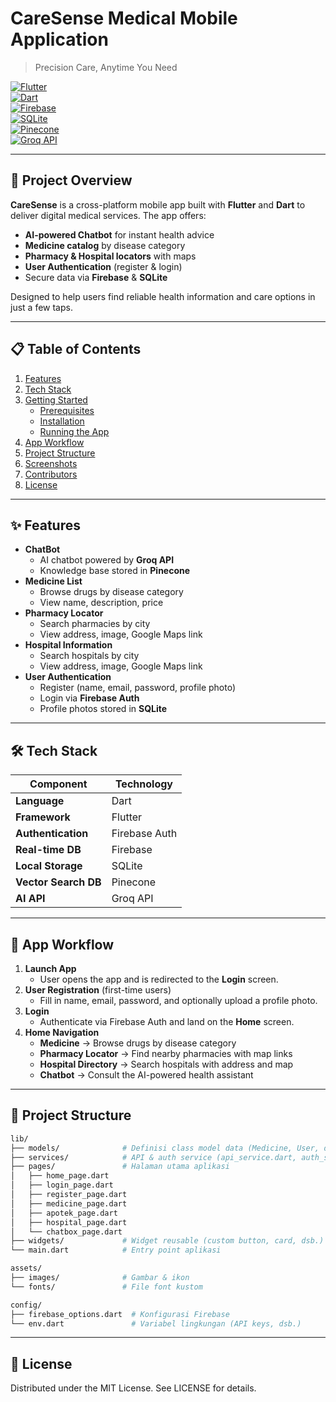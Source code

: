 # CareSense Medical Mobile Application
> Precision Care, Anytime You Need

[![Flutter](https://img.shields.io/badge/Framework-Flutter-02569B?logo=flutter&logoColor=white)](https://flutter.dev/)  
[![Dart](https://img.shields.io/badge/Language-Dart-0175C2?logo=dart&logoColor=white)](https://dart.dev/)  
[![Firebase](https://img.shields.io/badge/Database-Firebase-FFCA28?logo=firebase&logoColor=black)](https://firebase.google.com/)  
[![SQLite](https://img.shields.io/badge/Database-SQLite-003B57?logo=sqlite&logoColor=white)](https://www.sqlite.org/)  
[![Pinecone](https://img.shields.io/badge/VectorDB-Pinecone-9B51E0?logoColor=white)](https://www.pinecone.io/)  
[![Groq API](https://img.shields.io/badge/API-Groq-00B0FF?logo=postman&logoColor=white)](https://groq.dev/)  

---

## 🚀 Project Overview
**CareSense** is a cross-platform mobile app built with **Flutter** and **Dart** to deliver digital medical services. The app offers:
- **AI-powered Chatbot** for instant health advice  
- **Medicine catalog** by disease category  
- **Pharmacy & Hospital locators** with maps  
- **User Authentication** (register & login)  
- Secure data via **Firebase** & **SQLite**

Designed to help users find reliable health information and care options in just a few taps.

---

## 📋 Table of Contents
1. [Features](#-features)  
2. [Tech Stack](#-tech-stack)  
3. [Getting Started](#-getting-started)  
   - [Prerequisites](#prerequisites)  
   - [Installation](#installation)  
   - [Running the App](#running-the-app)  
4. [App Workflow](#-app-workflow)  
5. [Project Structure](#-project-structure)  
6. [Screenshots](#-screenshots)  
7. [Contributors](#-contributors)  
8. [License](#-license)  

---

## ✨ Features
- **ChatBot**  
  - AI chatbot powered by **Groq API**  
  - Knowledge base stored in **Pinecone**  
- **Medicine List**  
  - Browse drugs by disease category  
  - View name, description, price  
- **Pharmacy Locator**  
  - Search pharmacies by city  
  - View address, image, Google Maps link  
- **Hospital Information**  
  - Search hospitals by city  
  - View address, image, Google Maps link  
- **User Authentication**  
  - Register (name, email, password, profile photo)  
  - Login via **Firebase Auth**  
  - Profile photos stored in **SQLite**

---

## 🛠️ Tech Stack
| Component            | Technology       |
|----------------------|------------------|
| **Language**         | Dart             |
| **Framework**        | Flutter          |
| **Authentication**   | Firebase Auth    |
| **Real-time DB**     | Firebase         |
| **Local Storage**    | SQLite           |
| **Vector Search DB** | Pinecone         |
| **AI API**           | Groq API         |

---

## 🔄 App Workflow

1. **Launch App**  
   - User opens the app and is redirected to the **Login** screen.  
2. **User Registration** (first-time users)  
   - Fill in name, email, password, and optionally upload a profile photo.  
3. **Login**  
   - Authenticate via Firebase Auth and land on the **Home** screen.  
4. **Home Navigation**  
   - **Medicine** → Browse drugs by disease category  
   - **Pharmacy Locator** → Find nearby pharmacies with map links  
   - **Hospital Directory** → Search hospitals with address and map  
   - **Chatbot** → Consult the AI-powered health assistant  

---

## 📁 Project Structure

```bash
lib/
├── models/              # Definisi class model data (Medicine, User, dsb.)
├── services/            # API & auth service (api_service.dart, auth_service.dart)
├── pages/               # Halaman utama aplikasi
│   ├── home_page.dart
│   ├── login_page.dart
│   ├── register_page.dart
│   ├── medicine_page.dart
│   ├── apotek_page.dart
│   ├── hospital_page.dart
│   └── chatbox_page.dart
├── widgets/             # Widget reusable (custom button, card, dsb.)
└── main.dart            # Entry point aplikasi

assets/
├── images/              # Gambar & ikon
└── fonts/               # File font kustom

config/
├── firebase_options.dart  # Konfigurasi Firebase
└── env.dart               # Variabel lingkungan (API keys, dsb.)
```

---

## 📄 License
Distributed under the MIT License. See LICENSE for details.
